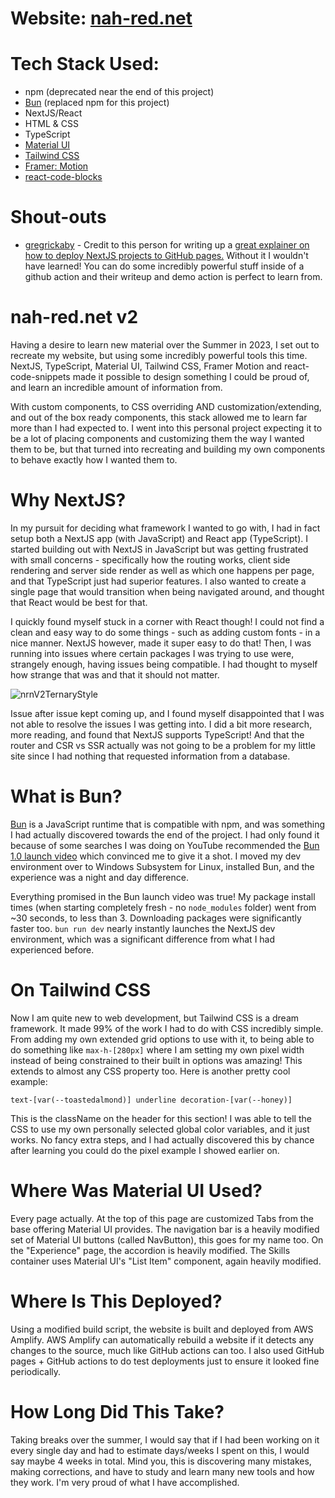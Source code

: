 # Website: [nah-red.net](https://www.nah-red.net/)

# Tech Stack Used:
- npm (deprecated near the end of this project)
- [Bun](https://bun.sh/) (replaced npm for this project)
- NextJS/React
- HTML & CSS
- TypeScript
- [Material UI](https://mui.com/)
- [Tailwind CSS](https://tailwindcss.com/)
- [Framer: Motion](https://www.framer.com/motion/)
- [react-code-blocks](https://www.npmjs.com/package/react-code-blocks)

# Shout-outs
- [gregrickaby](https://github.com/gregrickaby/) - Credit to this person for writing up a [great explainer on how to deploy NextJS projects to GitHub pages.](https://github.com/gregrickaby/nextjs-github-pages) Without it I wouldn't have learned! You can do some incredibly powerful stuff inside of a github action and their writeup and demo action is perfect to learn from.


# nah-red.net v2
Having a desire to learn new material over the Summer in 2023, I set out to recreate my website, but using some incredibly powerful tools this time. NextJS, TypeScript, Material UI, Tailwind CSS, Framer Motion and react-code-snippets made it possible to design something I could be proud of, and learn an incredible amount of information from.

With custom components, to CSS overriding AND customization/extending, and out of the box ready components, this stack allowed me to learn far more than I had expected to. I went into this personal project expecting it to be a lot of placing components and customizing them the way I wanted them to be, but that turned into recreating and building my own components to behave exactly how I wanted them to.


# Why NextJS?
In my pursuit for deciding what framework I wanted to go with, I had in fact setup both a NextJS app (with JavaScript) and React app (TypeScript). I started building out with NextJS in JavaScript but was getting frustrated with small concerns - specifically how the routing works, client side rendering and server side render as well as which one happens per page, and that TypeScript just had superior features. I also wanted to create a single page that would transition when being navigated around, and thought that React would be best for that.

I quickly found myself stuck in a corner with React though! I could not find a clean and easy way to do some things - such as adding custom fonts - in a nice manner. NextJS however, made it super easy to do that! Then, I was running into issues where certain packages I was trying to use were, strangely enough, having issues being compatible. I had thought to myself how strange that was and that it should not matter.

![nrnV2TernaryStyle](https://www.nah-red.net/_next/image?url=%2F_next%2Fstatic%2Fmedia%2FnrnV2TernaryStyle.7faf9d90.png&w=640&q=75)


Issue after issue kept coming up, and I found myself disappointed that I was not able to resolve the issues I was getting into. I did a bit more research, more reading, and found that NextJS supports TypeScript! And that the router and CSR vs SSR actually was not going to be a problem for my little site since I had nothing that requested information from a database.


# What is Bun?
[Bun](https://bun.sh/) is a JavaScript runtime that is compatible with npm, and was something I had actually discovered towards the end of the project. I had only found it because of some searches I was doing on YouTube recommended the [Bun 1.0 launch video](https://www.youtube.com/watch?v=BsnCpESUEqM) which convinced me to give it a shot. I moved my dev environment over to Windows Subsystem for Linux, installed Bun, and the experience was a night and day difference.

Everything promised in the Bun launch video was true! My package install times (when starting completely fresh - no `node_modules` folder) went from ~30 seconds, to less than 3. Downloading packages were significantly faster too. `bun run dev` nearly instantly launches the NextJS dev environment, which was a significant difference from what I had experienced before.

# On Tailwind CSS
Now I am quite new to web development, but Tailwind CSS is a dream framework. It made 99% of the work I had to do with CSS incredibly simple. From adding my own extended grid options to use with it, to being able to do something like `max-h-[280px]` where I am setting my own pixel width instead of being constrained to their built in options was amazing! This extends to almost any CSS property too. Here is another pretty cool example:


`text-[var(--toastedalmond)] underline decoration-[var(--honey)]`

This is the className on the header for this section! I was able to tell the CSS to use my own personally selected global color variables, and it just works. No fancy extra steps, and I had actually discovered this by chance after learning you could do the pixel example I showed earlier on.


# Where Was Material UI Used?
Every page actually. At the top of this page are customized Tabs from the base offering Material UI provides. The navigation bar is a heavily modified set of Material UI buttons (called NavButton), this goes for my name too. On the "Experience" page, the accordion is heavily modified. The Skills container uses Material UI's "List Item" component, again heavily modified.

# Where Is This Deployed?
Using a modified build script, the website is built and deployed from AWS Amplify. AWS Amplify can automatically rebuild a website if it detects any changes to the source, much like GitHub actions can too. I also used GitHub pages + GitHub actions to do test
deployments just to ensure it looked fine periodically.

# How Long Did This Take?
Taking breaks over the summer, I would say that if I had been working on it every single day and had to estimate days/weeks I spent on this, I would say maybe 4 weeks in total. Mind you, this is discovering many mistakes, making corrections, and have to study and learn many new tools and how they work. I'm very proud of what I have accomplished.
